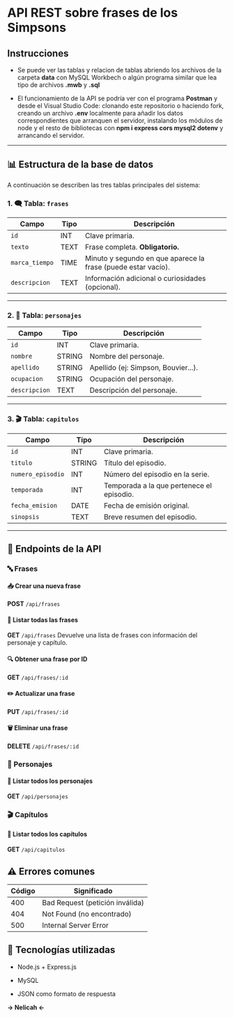 # API REST sobre frases de los Simpsons

## Instrucciones

- Se puede ver las tablas y relacion de tablas abriendo los archivos de la carpeta **data** con MySQL Workbech o algún programa similar que lea tipo de archivos **.mwb** y **.sql**

- El funcionamiento de la API se podría ver con el programa **Postman** y desde el Visual Studio Code: clonando este repositorio o haciendo fork, creando un archivo **.env** localmente para añadir los datos correspondientes que arranquen el servidor, instalando los módulos de node y el resto de bibliotecas con **npm i express cors mysql2 dotenv** y arrancando el servidor.

---

## 📊 Estructura de la base de datos

A continuación se describen las tres tablas principales del sistema:

### 1. 🗨️ Tabla: `frases`

| Campo          | Tipo | Descripción                                                   |
| -------------- | ---- | ------------------------------------------------------------- |
| `id`           | INT  | Clave primaria.                                               |
| `texto`        | TEXT | Frase completa. **Obligatorio.**                              |
| `marca_tiempo` | TIME | Minuto y segundo en que aparece la frase (puede estar vacío). |
| `descripcion`  | TEXT | Información adicional o curiosidades (opcional).              |

---

### 2. 👤 Tabla: `personajes`

| Campo         | Tipo   | Descripción                         |
| ------------- | ------ | ----------------------------------- |
| `id`          | INT    | Clave primaria.                     |
| `nombre`      | STRING | Nombre del personaje.               |
| `apellido`    | STRING | Apellido (ej: Simpson, Bouvier...). |
| `ocupacion`   | STRING | Ocupación del personaje.            |
| `descripcion` | TEXT   | Descripción del personaje.          |

---

### 3. 🎬 Tabla: `capitulos`

| Campo             | Tipo   | Descripción                               |
| ----------------- | ------ | ----------------------------------------- |
| `id`              | INT    | Clave primaria.                           |
| `titulo`          | STRING | Título del episodio.                      |
| `numero_episodio` | INT    | Número del episodio en la serie.          |
| `temporada`       | INT    | Temporada a la que pertenece el episodio. |
| `fecha_emision`   | DATE   | Fecha de emisión original.                |
| `sinopsis`        | TEXT   | Breve resumen del episodio.               |

---

## 🔗 Endpoints de la API

### 🔤 Frases

#### 📥 Crear una nueva frase

**POST** `/api/frases`

#### 📃 Listar todas las frases

**GET** `/api/frases`
Devuelve una lista de frases con información del personaje y capítulo.

#### 🔍 Obtener una frase por ID

**GET** `/api/frases/:id`

#### ✏️ Actualizar una frase

**PUT** `/api/frases/:id`

#### 🗑️ Eliminar una frase

**DELETE** `/api/frases/:id`

### 👤 Personajes

#### 📃 Listar todos los personajes

**GET** `/api/personajes`

### 🎬 Capítulos

#### 📃 Listar todos los capítulos

**GET** `/api/capitulos`

## ⚠️ Errores comunes

| Código | Significado                     |
| ------ | ------------------------------- |
| 400    | Bad Request (petición inválida) |
| 404    | Not Found (no encontrado)       |
| 500    | Internal Server Error           |

## 🧪 Tecnologías utilizadas

- Node.js + Express.js

- MySQL

- JSON como formato de respuesta

**-> Nelicah <-**
